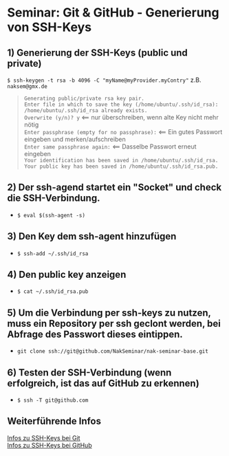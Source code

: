 
# Seminar: Git & GitHub - Generierung von SSH-Keys

## 1) Generierung der SSH-Keys (public und private)<br>
``$ ssh-keygen -t rsa -b 4096 -C "myName@myProvider.myContry"`` z.B. ``naksem@gmx.de``<br>
>``Generating public/private rsa key pair.``<br>
>``Enter file in which to save the key (/home/ubuntu/.ssh/id_rsa):``<br>
>``/home/ubuntu/.ssh/id_rsa already exists.``<br>
>``Overwrite (y/n)? y`` <== nur überschreiben, wenn alte Key nicht mehr nötig<br>
>``Enter passphrase (empty for no passphrase):`` <== Ein gutes Passwort eingeben und merken/aufschreiben<br>
>``Enter same passphrase again:`` <== Dasselbe Passwort erneut eingeben<br>
>``Your identification has been saved in /home/ubuntu/.ssh/id_rsa.``<br>
>``Your public key has been saved in /home/ubuntu/.ssh/id_rsa.pub.``<br>

## 2) Der ssh-agend startet ein "Socket" und check die SSH-Verbindung.
* ``$ eval $(ssh-agent -s)``
## 3) Den Key dem ssh-agent hinzufügen
* ``$ ssh-add ~/.ssh/id_rsa``
## 4) Den public key anzeigen
* ``$ cat ~/.ssh/id_rsa.pub``
## 5) Um die Verbindung per ssh-keys zu nutzen, muss ein Repository per ssh geclont werden, bei Abfrage des Passwort dieses eintippen.
* ``git clone ssh://git@github.com/NakSeminar/nak-seminar-base.git``
## 6) Testen der SSH-Verbindung (wenn erfolgreich, ist das auf GitHub zu erkennen)
* ``$ ssh -T git@github.com``

## Weiterführende Infos
[Infos zu SSH-Keys bei Git](https://git-scm.com/book/en/v2/Git-on-the-Server-Generating-Your-SSH-Public-Key)<br>
[Infos zu SSH-Keys bei GitHub](https://help.github.com/articles/connecting-to-github-with-ssh)
